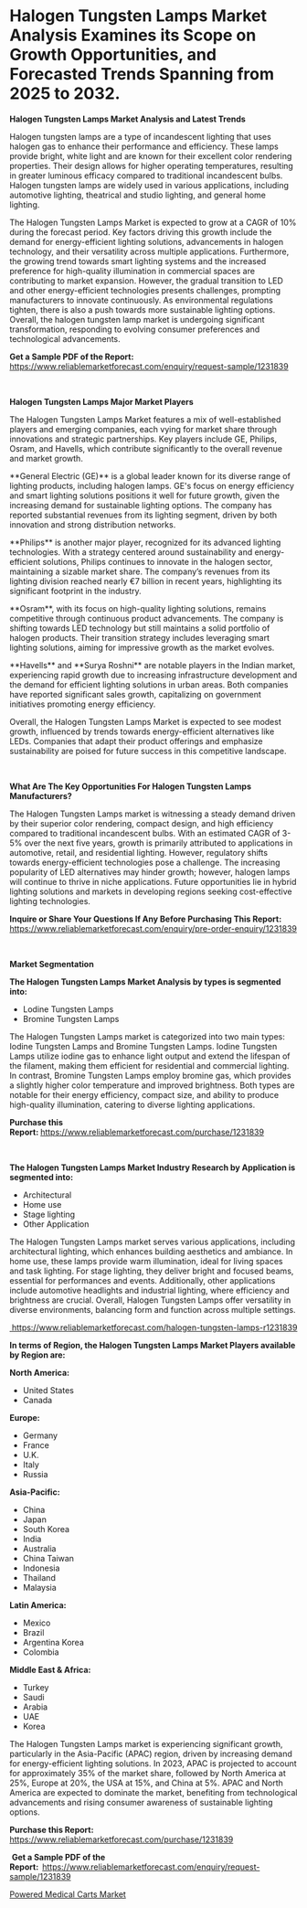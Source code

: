 <p><h1>Halogen Tungsten Lamps Market Analysis Examines its Scope on Growth Opportunities, and Forecasted Trends Spanning from 2025 to 2032.</h1></p><p><strong>Halogen Tungsten Lamps Market Analysis and Latest Trends</strong></p>
<p><p>Halogen tungsten lamps are a type of incandescent lighting that uses halogen gas to enhance their performance and efficiency. These lamps provide bright, white light and are known for their excellent color rendering properties. Their design allows for higher operating temperatures, resulting in greater luminous efficacy compared to traditional incandescent bulbs. Halogen tungsten lamps are widely used in various applications, including automotive lighting, theatrical and studio lighting, and general home lighting.</p><p>The Halogen Tungsten Lamps Market is expected to grow at a CAGR of 10% during the forecast period. Key factors driving this growth include the demand for energy-efficient lighting solutions, advancements in halogen technology, and their versatility across multiple applications. Furthermore, the growing trend towards smart lighting systems and the increased preference for high-quality illumination in commercial spaces are contributing to market expansion. However, the gradual transition to LED and other energy-efficient technologies presents challenges, prompting manufacturers to innovate continuously. As environmental regulations tighten, there is also a push towards more sustainable lighting options. Overall, the halogen tungsten lamp market is undergoing significant transformation, responding to evolving consumer preferences and technological advancements.</p></p>
<p><strong>Get a Sample PDF of the Report:&nbsp;</strong> <a href="https://www.reliablemarketforecast.com/enquiry/request-sample/1231839?utm_campaign=2273&utm_medium=2&utm_source=Github&utm_content=ia&utm_term=21022025&utm_id=halogen-tungsten-lamps">https://www.reliablemarketforecast.com/enquiry/request-sample/1231839</a></p>
<p>&nbsp;</p>
<p><strong>Halogen Tungsten Lamps Major Market Players</strong></p>
<p><p>The Halogen Tungsten Lamps Market features a mix of well-established players and emerging companies, each vying for market share through innovations and strategic partnerships. Key players include GE, Philips, Osram, and Havells, which contribute significantly to the overall revenue and market growth.</p><p>**General Electric (GE)** is a global leader known for its diverse range of lighting products, including halogen lamps. GE's focus on energy efficiency and smart lighting solutions positions it well for future growth, given the increasing demand for sustainable lighting options. The company has reported substantial revenues from its lighting segment, driven by both innovation and strong distribution networks.</p><p>**Philips** is another major player, recognized for its advanced lighting technologies. With a strategy centered around sustainability and energy-efficient solutions, Philips continues to innovate in the halogen sector, maintaining a sizable market share. The company’s revenues from its lighting division reached nearly €7 billion in recent years, highlighting its significant footprint in the industry.</p><p>**Osram**, with its focus on high-quality lighting solutions, remains competitive through continuous product advancements. The company is shifting towards LED technology but still maintains a solid portfolio of halogen products. Their transition strategy includes leveraging smart lighting solutions, aiming for impressive growth as the market evolves.</p><p>**Havells** and **Surya Roshni** are notable players in the Indian market, experiencing rapid growth due to increasing infrastructure development and the demand for efficient lighting solutions in urban areas. Both companies have reported significant sales growth, capitalizing on government initiatives promoting energy efficiency.</p><p>Overall, the Halogen Tungsten Lamps Market is expected to see modest growth, influenced by trends towards energy-efficient alternatives like LEDs. Companies that adapt their product offerings and emphasize sustainability are poised for future success in this competitive landscape.</p></p>
<p>&nbsp;</p>
<p><strong>What Are The Key Opportunities For Halogen Tungsten Lamps Manufacturers?</strong></p>
<p><p>The Halogen Tungsten Lamps market is witnessing a steady demand driven by their superior color rendering, compact design, and high efficiency compared to traditional incandescent bulbs. With an estimated CAGR of 3-5% over the next five years, growth is primarily attributed to applications in automotive, retail, and residential lighting. However, regulatory shifts towards energy-efficient technologies pose a challenge. The increasing popularity of LED alternatives may hinder growth; however, halogen lamps will continue to thrive in niche applications. Future opportunities lie in hybrid lighting solutions and markets in developing regions seeking cost-effective lighting technologies.</p></p>
<p><strong>Inquire or Share Your Questions If Any Before Purchasing This Report:</strong> <a href="https://www.reliablemarketforecast.com/enquiry/pre-order-enquiry/1231839?utm_campaign=2273&utm_medium=2&utm_source=Github&utm_content=ia&utm_term=21022025&utm_id=halogen-tungsten-lamps">https://www.reliablemarketforecast.com/enquiry/pre-order-enquiry/1231839</a></p>
<p>&nbsp;</p>
<p><strong>Market Segmentation</strong></p>
<p><strong>The Halogen Tungsten Lamps Market Analysis by types is segmented into:</strong></p>
<p><ul><li>Lodine Tungsten Lamps</li><li>Bromine Tungsten Lamps</li></ul></p>
<p><p>The Halogen Tungsten Lamps market is categorized into two main types: Iodine Tungsten Lamps and Bromine Tungsten Lamps. Iodine Tungsten Lamps utilize iodine gas to enhance light output and extend the lifespan of the filament, making them efficient for residential and commercial lighting. In contrast, Bromine Tungsten Lamps employ bromine gas, which provides a slightly higher color temperature and improved brightness. Both types are notable for their energy efficiency, compact size, and ability to produce high-quality illumination, catering to diverse lighting applications.</p></p>
<p><strong>Purchase this Report:&nbsp;</strong><a href="https://www.reliablemarketforecast.com/purchase/1231839?utm_campaign=2273&utm_medium=2&utm_source=Github&utm_content=ia&utm_term=21022025&utm_id=halogen-tungsten-lamps">https://www.reliablemarketforecast.com/purchase/1231839</a></p>
<p>&nbsp;</p>
<p><strong>The Halogen Tungsten Lamps Market Industry Research by Application is segmented into:</strong></p>
<p><ul><li>Architectural</li><li>Home use</li><li>Stage lighting</li><li>Other Application</li></ul></p>
<p><p>The Halogen Tungsten Lamps market serves various applications, including architectural lighting, which enhances building aesthetics and ambiance. In home use, these lamps provide warm illumination, ideal for living spaces and task lighting. For stage lighting, they deliver bright and focused beams, essential for performances and events. Additionally, other applications include automotive headlights and industrial lighting, where efficiency and brightness are crucial. Overall, Halogen Tungsten Lamps offer versatility in diverse environments, balancing form and function across multiple settings.</p></p>
<p><a href="https://www.reliablemarketforecast.com/halogen-tungsten-lamps-r1231839?utm_campaign=2273&utm_medium=2&utm_source=Github&utm_content=ia&utm_term=21022025&utm_id=halogen-tungsten-lamps">&nbsp;https://www.reliablemarketforecast.com/halogen-tungsten-lamps-r1231839</a></p>
<p><strong>In terms of Region, the Halogen Tungsten Lamps Market Players available by Region are:</strong></p>
<p>
    <p> <strong> North America: </strong>
        <ul>
            <li>United States</li>
            <li>Canada</li>
        </ul>
        </p> 
    <p> <strong> Europe: </strong>
        <ul>
            <li>Germany</li>
            <li>France</li>
            <li>U.K.</li>
            <li>Italy</li>
            <li>Russia</li>
        </ul>
        </p> 
    <p> <strong> Asia-Pacific: </strong>
        <ul>
            <li>China</li>
            <li>Japan</li>
            <li>South Korea</li>
            <li>India</li>
            <li>Australia</li>
            <li>China Taiwan</li>
            <li>Indonesia</li>
            <li>Thailand</li>
            <li>Malaysia</li>
        </ul>
        </p> 
    <p> <strong> Latin America: </strong>
        <ul>
            <li>Mexico</li>
            <li>Brazil</li>
            <li>Argentina Korea</li>
            <li>Colombia</li>
        </ul>
        </p> 
    <p> <strong> Middle East & Africa: </strong>
        <ul>
            <li>Turkey</li>
            <li>Saudi</li>
            <li>Arabia</li>
            <li>UAE</li>
            <li>Korea</li>
        </ul>
    </p>
    </p>
<p><p>The Halogen Tungsten Lamps market is experiencing significant growth, particularly in the Asia-Pacific (APAC) region, driven by increasing demand for energy-efficient lighting solutions. In 2023, APAC is projected to account for approximately 35% of the market share, followed by North America at 25%, Europe at 20%, the USA at 15%, and China at 5%. APAC and North America are expected to dominate the market, benefiting from technological advancements and rising consumer awareness of sustainable lighting options.</p></p>
<p><strong>Purchase this Report: </strong><a href="https://www.reliablemarketforecast.com/purchase/1231839?utm_campaign=2273&utm_medium=2&utm_source=Github&utm_content=ia&utm_term=21022025&utm_id=halogen-tungsten-lamps">https://www.reliablemarketforecast.com/purchase/1231839</a></p>
<p>&nbsp;<strong>Get a Sample PDF of the Report:&nbsp;&nbsp;</strong><a href="https://www.reliablemarketforecast.com/enquiry/request-sample/1231839?utm_campaign=2273&utm_medium=2&utm_source=Github&utm_content=ia&utm_term=21022025&utm_id=halogen-tungsten-lamps">https://www.reliablemarketforecast.com/enquiry/request-sample/1231839</a></p>
<p><strong></strong></p>
<p><p><a href="https://github.com/tambraunrue691969/Market-Research-Report-List-1/blob/main/powered-medical-carts-market.md?utm_campaign=2273&utm_medium=2&utm_source=Github&utm_content=ia&utm_term=21022025&utm_id=halogen-tungsten-lamps">Powered Medical Carts Market</a></p></p>